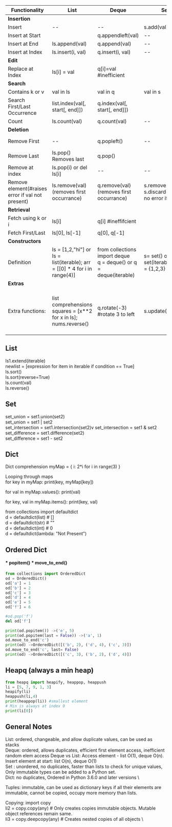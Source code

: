 Functionality | List |Deque | Set | Dict | SortedSet|SortedList|SortedDict
--|--|--|--|--|--|--|--
**Insertion**|||||||
Insert| --|--| s.add(val)| dict[k]=v|sortedset.add(v)|sortedlist.add(v)|sorteddict[k]=v
Insert at Start||q.appendleft(val)|--|--|--|--|--
Insert at End |ls.append(val)|q.append(val)|--|--|--|--|--
Insert at Index | ls.insert(i, val)|q.insert(i, val)|--|--|--|--|--
**Edit**|||||||
Replace at Index | ls[i] = val|q[i]=val #inefficient||dct[k]=new_val|--|--|sorteddict[k]=new_val
**Search**|||||||
Contains k or v | val in ls|val in q| val in s| k in dct | in | in | in
Search First/Last Occurrence | list.index(val[, start[, end]])|q.index(val[, start[, end]])| |--|sortedset.index(key)|sortedlist.index(key)|sorteddict.index(key)
Count|ls.count(val)|q.count(val)|--|--|--|sortedlist.count(key)|sorteddict.count(key)
**Deletion**|||||||
Remove First|--|q.popleft()|--| In ordered dict, od.popitem(last = False)|sortedset.pop(0)|sortedlist.pop(0)|sorteddict.popitem(0)
Remove Last |ls.pop() Removes last|q.pop()||In ordered dict, od.popitem()|sortedset.pop()|sortedlist.pop()|sorteddict.popitem()
Remove at index | ls.pop(i) or del ls[i]|--|--|del dict[key]|sortedset.pop(index)|sortedlist.pop(index)|sorteddict.popitem(index)
Remove element(#raises error if val not present) | ls.remove(val) (removes first occurrance)|q.remove(val) (removes first occurrance)|s.remove(val),  s.discard(val) - no error if absent| --|sortedset.remove(v) <br> sortedset.discard(v)|sortedlist.remove(v) <br> sortedlist.discard(v)|
**Retrieval**|||||||
Fetch using k or i | ls[i]|q[i] #ineffifcient||dct[k]|--|sortedset[i]|sortedlist[i]|sorteddict.peekitem[i]
Fetch First/Last| ls[0], ls[-1] |q[0], q[-1]|||--|--|--
**Constructors**||||||
Definition | ls = [1,2,"hi"] or ls = list(iterable); arr = [[0] * 4 for i in range(4)]|from collections import deque <br> q = deque() or q = deque(iterable)| s= set() or s= set(iterable) or s = {1,2,3}| from collections import OrderedDict <br> d = {} or d = OrderedDict()|from sortedcontainers import SortedSet <br> slist = SortedSet([1, 2])|from sortedcontainers import SortedList <br> slist = SortedList([1, 2])|from sortedcontainers import SortedDict <br> d = SortedDict({3: 'c', 1: 'a', 2: 'b'})
**Extras**||||
Extra functions:|list comprehensions squares = [x**2 for x in ls]; nums.reverse()  |q.rotate(-3) #rotate 3 to left|s.update(iterable)|popitem(),move_to_end()||bisect_left(key) or bisect_right(key):Finds an insertion point for a new key, to the left/right of existing entries if the key is present.|Valid for both SortedDict and SortedList

## List
ls1.extend(iterable) \
newlist = [expression for item in iterable if condition == True] \
ls.sort() \
ls.sort(reverse=True) \
ls.count(val)  
ls.reverse()

## Set
set_union = set1.union(set2) \
set_union = set1 | set2 \
set_intersection = set1.intersection(set2)v
set_intersection = set1 & set2 \
set_difference = set1.difference(set2) \
set_difference = set1 - set2

## Dict
Dict comprehension
myMap = { i: 2*i for i in range(3) }

Looping through maps  
for key in myMap:
    print(key, myMap[key])

for val in myMap.values():
    print(val)

for key, val in myMap.items():
    print(key, val)

from collections import defaultdict  
d = defaultdict(list) # []  
d = defaultdict(str) # ""  
d = defaultdict(int) # 0  
d = defaultdict(lambda: "Not Present")  

## Ordered Dict
#### * popitem() * move_to_end()
```python
from collections import OrderedDict
od = OrderedDict()
od['a'] = 1
od['b'] = 2
od['c'] = 3
od['d'] = 4
od['e'] = 5
od['f'] = 6

#od.pop('f')
del od['f']
    
print(od.popitem()) ->('e', 5)
print(od.popitem(last = False)) ->('a', 1)
od.move_to_end('c')
print(od) ->OrderedDict([('b', 2), ('d', 4), ('c', 3)])
od.move_to_end('c', last= False)
print(od) ->OrderedDict([('c', 3), ('b', 2), ('d', 4)])
```

## Heapq (always a min heap)
```python
from heapq import heapify, heappop, heappush
li = [5, 7, 9, 1, 3]
heapify(li)
heappush(li,4)
print(heappop(li)) #smallest element
# Min is always at index 0
print(li[0])
```

## General Notes
List: ordered, changeable, and allow duplicate values, can be used as stacks \
Deque: ordered, allows duplicates, efficient first element access, inefficient random elem access
Deque vs List: Access element - list O(1), deque O(n). Insert element at start: list O(n), deque O(1) \
Set : unordered, no duplicates, faster than lists to check for unique values, Only immutable types can be added to a Python set. \
Dict: no duplicates, Ordered in Python 3.6.0 and later versions \

Tuples: immutable, can be used as dictionary keys if all their elements are immutable, cannot be copied, occupy more memory than lists.

Copying: 
import copy \
li2 = copy.copy(any) # Only creates copies immutable objects. Mutable object references remain same. \
li3 = copy.deepcopy(any) # Creates nested copies of all objects \

